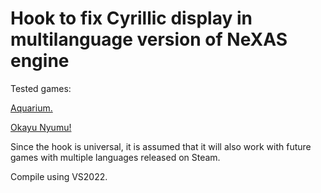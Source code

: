 # Hook to fix Cyrillic display in multilanguage version of NeXAS engine

Tested games:

[Aquarium.](https://store.steampowered.com/app/2515070)

[Okayu Nyumu!](https://store.steampowered.com/app/3625380)

Since the hook is universal, it is assumed that it will also work with future games with multiple languages released on Steam.

Compile using VS2022.
